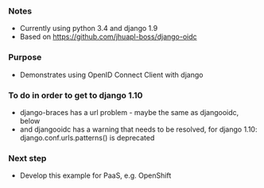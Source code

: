 ### Notes ###
- Currently using python 3.4 and django 1.9
- Based on https://github.com/jhuapl-boss/django-oidc

### Purpose ###
- Demonstrates using OpenID Connect Client with django

### To do in order to get to django 1.10 ###
- django-braces has a url problem - maybe the same as djangooidc, below
- and djangooidc has a warning that needs to be resolved, for django 1.10: django.conf.urls.patterns() is deprecated 

### Next step ###
- Develop this example for PaaS, e.g. OpenShift
